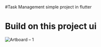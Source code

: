 #Task Management 
simple project in flutter 

# Build on this project ui

![Artboard – 1](https://github.com/user-attachments/assets/c39b8a9d-fc1c-419d-baef-f467e49cee33)
